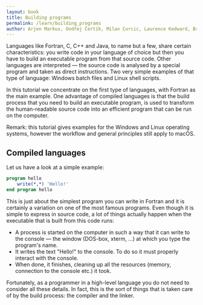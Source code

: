 ```yaml
---
layout: book
title: Building programs
permalink: /learn/building_programs
author: Arjen Markus, Ondřej Čertík, Milan Curcic, Laurence Kedward, Brad Richardson, Jeremie Vandenplas
---
```


Languages like Fortran, C, C++ and Java, to name but a few, share
certain characteristics: you write code in your language of choice but
then you have to build an executable program from that source code.
Other languages are interpreted — the source code is analysed by a
special program and taken as direct instructions. Two very simple
examples of that type of language: Windows batch files and Linux shell
scripts.

In this tutorial we concentrate on the first type of languages, with
Fortran as the main example. One advantage of compiled languages is that
the build process that you need to build an executable program, is used
to transform the human-readable source code into an efficient program
that can be run on the computer.

Remark: this tutorial gives examples for the Windows and Linux operating
systems, however the workflow and general principles still apply to macOS.

## Compiled languages

Let us have a look at a simple example:

```fortran
program hello
    write(*,*) 'Hello!'
end program hello
```

This is just about the simplest program you can write in Fortran and it
is certainly a variation on one of the most famous programs. Even though
it is simple to express in source code, a lot of things actually happen
when the executable that is built from this code runs:

* A process is started on the computer in such a way that it can write
to the console — the window (DOS-box, xterm, ...) at which you type the
program's name.
* It writes the text "Hello!" to the console. To do so it must properly
interact with the console.
* When done, it finishes, cleaning up all the resources (memory,
connection to the console etc.) it took.

Fortunately, as a programmer in a high-level language you do not need to
consider all these details. In fact, this is the sort of things that is
taken care of by the build process: the compiler and the linker.
